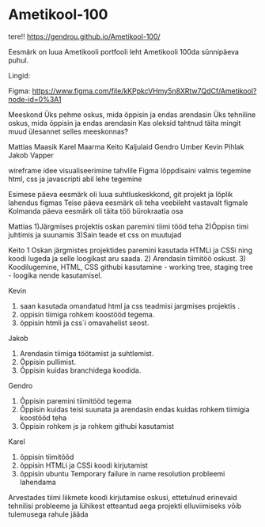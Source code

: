 # Ametikool-100
tere!!
https://gendrou.github.io/Ametikool-100/

Eesmärk on luua Ametikooli portfooli leht Ametikooli 100da sünnipäeva puhul.

Lingid:

Figma:
https://www.figma.com/file/kKPpkcVHmy5n8XRtw7QdCf/Ametikool?node-id=0%3A1

Meeskond
Üks pehme oskus, mida õppisin ja endas arendasin
Üks tehniline oskus, mida õppisin ja endas arendasin
Kas oleksid tahtnud täita mingit muud ülesannet selles meeskonnas?

Mattias Maasik
Karel Maarma
Keito Kaljulaid
Gendro Umber
Kevin Pihlak
Jakob Vapper

wireframe idee visualiseerimine tahvlile
Figma lõppdisaini valmis tegemine
html, css ja javascripti abil lehe tegemine

Esimese päeva eesmärk oli luua suhtluskeskkond, git projekt ja lõplik lahendus figmas
Teise päeva eesmärk oli teha veebileht vastavalt figmale
Kolmanda päeva eesmärk oli täita töö bürokraatia osa

   Mattias
   1)Järgmises projektis oskan paremini tiimi tööd teha
   2)Õppisn timi juhtimis ja suunamis
   3)Sain teade et css on muutujad

   Keito
   1 Oskan järgmistes projektides paremini kasutada HTMLi ja CSSi ning koodi lugeda ja selle loogikast aru saada.
   2) Arendasin tiimitöö oskust.
   3) Koodilugemine, HTML, CSS githubi kasutamine - working tree, staging tree - loogika nende kasutamisel.
  
   Kevin
   1) saan kasutada omandatud html ja css teadmisi jargmises projektis .
   2) oppisin tiimiga rohkem koostööd tegema.
   3) õppisin htmli ja css´i omavahelist seost.

   Jakob
   1) Arendasin tiimiga töötamist ja suhtlemist.
   2) Õppisin pullimist.
   3) Õppisin kuidas branchidega koodida.

   Gendro
   1) Õppisin paremini tiimitööd tegema
   2) Õppisin kuidas teisi suunata ja arendasin endas kuidas rohkem tiimigia koostööd teha
   3) Õppisin rohkem js ja rohkem githubi kasutamist

   Karel
   1) õppisin tiimitõõd
   2) õppisin HTMLi ja CSSi koodi kirjutamist
   3) õppisin ubuntu Temporary failure in name resolution probleemi lahendama
   
   Arvestades tiimi liikmete koodi kirjutamise oskusi, ettetulnud erinevaid tehnilisi probleeme ja lühikest etteantud aega projekti elluviimiseks võib tulemusega rahule jääda
  
  
  
  
   
